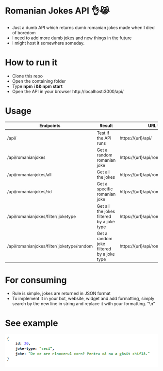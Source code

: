 # Romanian Jokes API 👌😹 
 * Just a dumb API which returns dumb romanian jokes made when I died of boredom
 * I need to add more dumb jokes and new things in the future
 * I might host it somewhere someday.

# How to run it
* Clone this repo
* Open the containing folder
* Type **npm i && npm start**
* Open the API in your browser http://localhost:3000/api/

# Usage

Endpoints | Result | URL Usage Example |
---------- | --- | ------------ |
/api/ | Test if the API runs | https://{url}/api/ |
/api/romanianjokes | Get a random romanian joke | https://{url}/api/romanianjokes |
/api/romanianjokes/all | Get all the jokes | https://{url}/api/romanianjokes/all |
/api/romanianjokes/:id | Get a specific romanian joke | https://{url}/api/romanianjokes/30 |
/api/romanianjokes/filter/:joketype | Get all the jokes filtered by a joke type | https://{url}/api/romanianjokes/filter/seci |
/api/romanianjokes/filter/:joketype/random | Get a random joke filtered by a joke type | https://{url}/api/romanianjokes/filter/seci/random |

# For consuming

* Rule is simple, jokes are returned in JSON format
* To implement it in your bot, website, widget and add formatting, simply search by the new line in string and replace it with your formatting. "\n"

# See example

![Example result](https://github.com/tutyamxx/Romanian-Jokes-API/blob/master/randomjokeresult.PNG)
